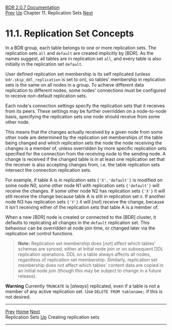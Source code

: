   [BDR 2.0.7 Documentation](README.md)                                                                                                         
  [Prev](replication-sets.md "Replication Sets")   [Up](replication-sets.md)    Chapter 11. Replication Sets    [Next](replication-sets-creation.md "Creating replication sets")  


# 11.1. Replication Set Concepts

In a BDR group, each table belongs to one or more replication sets. The
replication sets `all` and `default` are created
implicitly by [BDR]. As the names suggest, all tables are
in replication set `all`, and every table is also initially in
the replication set `default`.

User defined replication set membership is its self replicated (unless
`bdr.skip_ddl_replication` is set to on), so tables\'
membership in replication sets is the same on all nodes in a group. To
achieve different data replication to different nodes, some nodes\'
connections must be configured to receive non-default replication sets.

Each node\'s connection settings specify the replication sets that it
receives from its peers. These settings may be further overridden on a
node-to-node basis, specifying the replication sets one node should
receive from some other node.

This means that the changes actually received by a given node from some
other node are determined by the replication set memberships of the
table being changed and which replication sets the node the node
receiving the changes is a member of, unless overridden by more specific
replication sets specified for the connection from the receiving node to
the sending node. A change is received if the changed table is in at
least one replication set that the receiver is also accepting changes
from, i.e. the table replication sets intersect the connection
replication sets.

For example, if table A is in replication sets
`{'X','default'}` is modified on some node N0, some other node
N1 with replication sets `{'default'}` will receive the
changes. If some other node N2 has replication sets `{'X'}` it
will still receive the change because table A is still in replication
set `X`. If another node N3 has replication sets
`{'Y'}` it will [*not*] receive the change, because
it isn\'t receiving either of the replication sets that table A is a
member of.

When a new [BDR] node is created or connected to the
[BDR] cluster, it defaults to replicating all changes in
the `default` replication set. This behaviour can be
overridden at node join time, or changed later via the replication set
control functions.

> **Note:** Replication set membership does [*not*] affect
> which tables\' schemas are synced, either at initial node join or on
> subsequent DDL replication operations. DDL on a table always affects
> all nodes, regardless of replication set membership. Similarly,
> replication set membership does not affect which tables\' content data
> are copied in an initial node join (though this may be subject to
> change in a future release).

  **Warning**
  Currently `TRUNCATE` is [*always*] replicated, even if a table is not a member of any active replication set. Use `DELETE FROM tablename;` if this is not desired.



  ---------------------------------------------- -------------------------------------------- -------------------------------------------------------
  [Prev](replication-sets.md)        [Home](README.md)         [Next](replication-sets-creation.md)  
  Replication Sets                                [Up](replication-sets.md)                                Creating replication sets
  ---------------------------------------------- -------------------------------------------- -------------------------------------------------------
